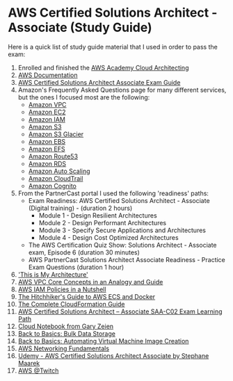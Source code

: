 # AWS Certified Solutions Architect - Associate (Study Guide)

Here is a quick list of study guide material that I used in order to pass the exam:

1. Enrolled and finished the [AWS Academy Cloud Architecting](https://aws.amazon.com/training/awsacademy/)
2. [AWS Documentation](https://docs.aws.amazon.com/)
3. [AWS Certified Solutions Architect Associate Exam Guide](https://d1.awsstatic.com/training-and-certification/docs-sa-assoc/AWS-Certified-Solutions-Architect-Associate_Exam-Guide.pdf)
4. Amazon's Frequently Asked Questions page for many different services, but the ones I focused most are the following:
   - [Amazon VPC](https://aws.amazon.com/vpc/faqs/)
   - [Amazon EC2](https://aws.amazon.com/ec2/faqs/)
   - [Amazon IAM](https://aws.amazon.com/iam/faqs/)
   - [Amazon S3](https://aws.amazon.com/s3/faqs/)
   - [Amazon S3 Glacier](https://aws.amazon.com/glacier/faqs/)
   - [Amazon EBS](https://aws.amazon.com/ebs/faqs/)
   - [Amazon EFS](https://aws.amazon.com/efs/faq/)
   - [Amazon Route53](https://aws.amazon.com/route53/faqs/)
   - [Amazon RDS](https://aws.amazon.com/rds/faqs/)
   - [Amazon Auto Scaling](https://aws.amazon.com/autoscaling/faqs/)
   - [Amazon CloudTrail](https://aws.amazon.com/cloudtrail/faqs/)
   - [Amazon Cognito](https://aws.amazon.com/cognito/faqs/)
5. From the PartnerCast portal I used the following 'readiness' paths:
   - Exam Readiness: AWS Certified Solutions Architect - Associate (Digital training) - (duration 2 hours)
	   - Module 1 - Design Resilient Architectures
	   - Module 2 - Design Performant Architectures
	   - Module 3 - Specify Secure Applications and Architectures
	   - Module 4 - Design Cost Optimized Architectures
   - The AWS Certification Quiz Show: Solutions Architect - Associate exam, Episode 6 (duration 30 minutes)
   - AWS PartnerCast Solutions Architect Associate Readiness - Practice Exam Questions (duration 1 hour)
6. ['This is My Architecture'](https://aws.amazon.com/architecture/this-is-my-architecture/?tma.sort-by=item.additionalFields.airDate&tma.sort-order=desc&awsf.category=categories%23databases%7Ccategories%23compute%7Ccategories%23storage&awsf.use-case=*all&awsf.industry=*all&awsf.language=*all&awsf.show=*all&awsf.format=*all)
7. [AWS VPC Core Concepts in an Analogy and Guide](https://start.jcolemorrison.com/aws-vpc-core-concepts-analogy-guide/)
8. [AWS IAM Policies in a Nutshell](https://start.jcolemorrison.com/aws-iam-policies-in-a-nutshell/)
9. [The Hitchhiker's Guide to AWS ECS and Docker](https://start.jcolemorrison.com/the-hitchhikers-guide-to-aws-ecs-and-docker/)
10. [The Complete CloudFormation Guide](https://start.jcolemorrison.com/the-complete-cloudformation-guide/)
11. [AWS Certified Solutions Architect – Associate SAA-C02 Exam Learning Path](https://jayendrapatil.com/aws-certified-solutions-architect-associate-saa-c02-exam-learning-path/)
12. [Cloud Notebook from Gary Zeien](https://gzeien.github.io/cloud-notebook/)
13. [Back to Basics: Bulk Data Storage](https://www.youtube.com/watch?v=hfqS3NPIApg)
14. [Back to Basics: Automating Virtual Machine Image Creation](https://www.youtube.com/watch?v=33di_iJ3b7w)
15. [AWS Networking Fundamentals](https://www.youtube.com/watch?v=hiKPPy584Mg)
16. [Udemy - AWS Certified Solutions Architect Associate by Stephane Maarek](https://www.udemy.com/course/aws-certified-solutions-architect-associate-saa-c02/)
17. [AWS @Twitch](https://www.twitch.tv/aws/videos?filter=all&sort=time)
